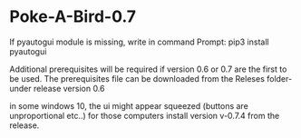 # Poke-A-Bird-0.7
If pyautogui module is missing, write in command Prompt: pip3 install pyautogui

Additional prerequisites will be required if version 0.6 or 0.7 are the first to be used. The prerequisites file can be downloaded from the Releses folder- under release version 0.6

in some windows 10, the ui might appear squeezed (buttons are unproportional etc..)
for those computers install version v-0.7.4 from the release. 
